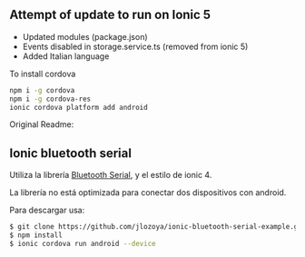 ## Attempt of update to run on Ionic 5
- Updated modules (package.json)
- Events disabled in storage.service.ts (removed from ionic 5)
- Added Italian language


To install cordova
```bash
npm i -g cordova
npm i -g cordova-res
ionic cordova platform add android
```

Original Readme:
## Ionic bluetooth serial

Utiliza la librería [Bluetooth Serial](https://ionicframework.com/docs/native/bluetooth-serial/), y el estilo de ionic 4.

La librería no está optimizada para conectar dos dispositivos con android.

Para descargar usa:

```bash
$ git clone https://github.com/jlozoya/ionic-bluetooth-serial-example.git
$ npm install
$ ionic cordova run android --device
```

